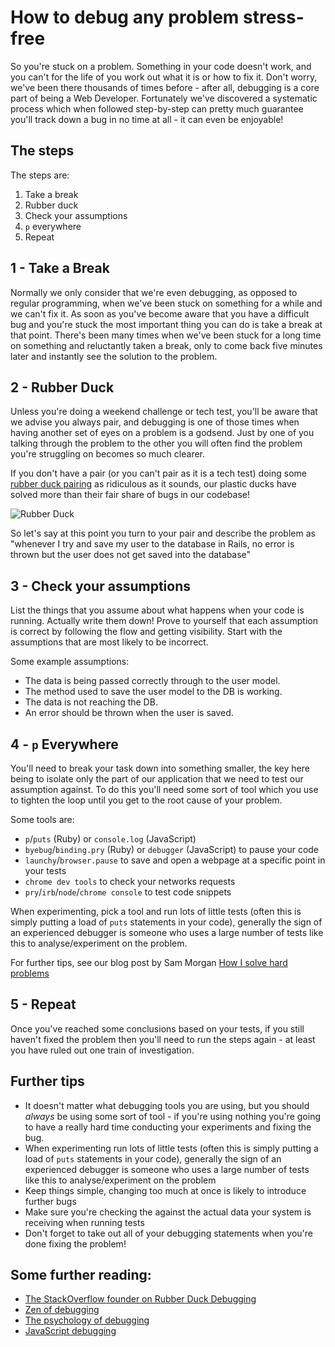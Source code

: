 # How to debug any problem stress-free

So you're stuck on a problem. Something in your code doesn't work, and you can't for the life of you work out what it is or how to fix it. Don't worry, we've been there thousands of times before - after all, debugging is a core part of being a Web Developer. Fortunately we've discovered a systematic process which when followed step-by-step can pretty much guarantee you'll track down a bug in no time at all - it can even be enjoyable!

## The steps

The steps are:

1. Take a break
2. Rubber duck
3. Check your assumptions
4. `p` everywhere
5. Repeat

## 1 - Take a Break

Normally we only consider that we're even debugging, as opposed to regular programming, when we've been stuck on something for a while and we can't fix it. As soon as you've become aware that you have a difficult bug and you're stuck the most important thing you can do is take a break at that point. There's been many times when we've been stuck for a long time on something and reluctantly taken a break, only to come back five minutes later and instantly see the solution to the problem.

## 2 - Rubber Duck

Unless you're doing a weekend challenge or tech test, you'll be aware that we advise you always pair, and debugging is one of those times when having another set of eyes on a problem is a godsend. Just by one of you talking through the problem to the other you will often find the problem you're struggling on becomes so much clearer.

If you don't have a pair (or you can't pair as it is a tech test) doing some [rubber duck pairing](http://blog.codinghorror.com/rubber-duck-problem-solving/) as ridiculous as it sounds, our plastic ducks have solved more than their fair share of bugs in our codebase!

![Rubber Duck](https://hattonsimages.blob.core.windows.net/products/RubberDuck_3170853_Qty1_1.jpg)

So let's say at this point you turn to your pair and describe the problem as "whenever I try and save my user to the database in Rails, no error is thrown but the user does not get saved into the database"

## 3 - Check your assumptions

List the things that you assume about what happens when your code is running.  Actually write them down! Prove to yourself that each assumption is correct by following the flow and getting visibility.  Start with the assumptions that are most likely to be incorrect.

Some example assumptions:

* The data is being passed correctly through to the user model.
* The method used to save the user model to the DB is working.
* The data is not reaching the DB.
* An error should be thrown when the user is saved.

## 4 - `p` Everywhere

You'll need to break your task down into something smaller, the key here being to isolate only the part of our application that we need to test our assumption against. To do this you'll need some sort of tool which you use to tighten the loop until you get to the root cause of your problem.

Some tools are:

* `p`/`puts` (Ruby) or `console.log` (JavaScript)
* `byebug`/`binding.pry` (Ruby) or `debugger` (JavaScript) to pause your code
* `launchy`/`browser.pause` to save and open a webpage at a specific point in your tests
* `chrome dev tools` to check your networks requests
* `pry`/`irb`/`node`/`chrome console` to test code snippets

When experimenting, pick a tool and run lots of little tests (often this is simply putting a load of `puts` statements in your code), generally the sign of an experienced debugger is someone who uses a large number of tests like this to analyse/experiment on the problem.

For further tips, see our blog post by Sam Morgan [How I solve hard problems](http://blog.makersacademy.com/how-i-solve-problems/)

## 5 - Repeat

Once you've reached some conclusions based on your tests, if you still haven't
fixed the problem then you'll need to run the steps again - at least you have ruled out one train of investigation.

## Further tips

* It doesn't matter what debugging tools you are using, but you should *always* be using
some sort of tool - if you're using nothing you're going to have a really hard
time conducting your experiments and fixing the bug.
* When experimenting run lots of little tests (often this is simply putting a
  load of `puts` statements in your code), generally the sign of an
  experienced debugger is someone who uses a large number of tests like this to
analyse/experiment on the problem
* Keep things simple, changing too much at once is likely to introduce further
  bugs
* Make sure you're checking the against the actual data your system is receiving
  when running tests
* Don't forget to take out all of your debugging statements when you're done fixing the problem!

## Some further reading:

   * [The StackOverflow founder on Rubber Duck Debugging](http://blog.codinghorror.com/rubber-duck-problem-solving/)
   * [Zen of debugging](http://webadvent.org/2012/debugging-zen-by-ben-ramsey)
   * [The psychology of debugging](https://docs.google.com/file/d/13hFUiT8lD1FiaRkwrM5AOdbT2xSVZF8eg0JXdcqU4mZSAzXkwonp1M-TFqR8/edit)
   * [JavaScript debugging](https://developer.chrome.com/devtools/docs/javascript-debugging)
